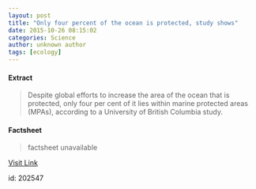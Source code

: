 ```yaml
---
layout: post
title: "Only four percent of the ocean is protected, study shows"
date: 2015-10-26 08:15:02
categories: Science
author: unknown author
tags: [ecology]
---
```



#### Extract
>Despite global efforts to increase the area of the ocean that is protected, only four per cent of it lies within marine protected areas (MPAs), according to a University of British Columbia study.

#### Factsheet
>factsheet unavailable

[Visit Link](http://phys.org/news/2015-10-percent-ocean.html)

id:  202547
